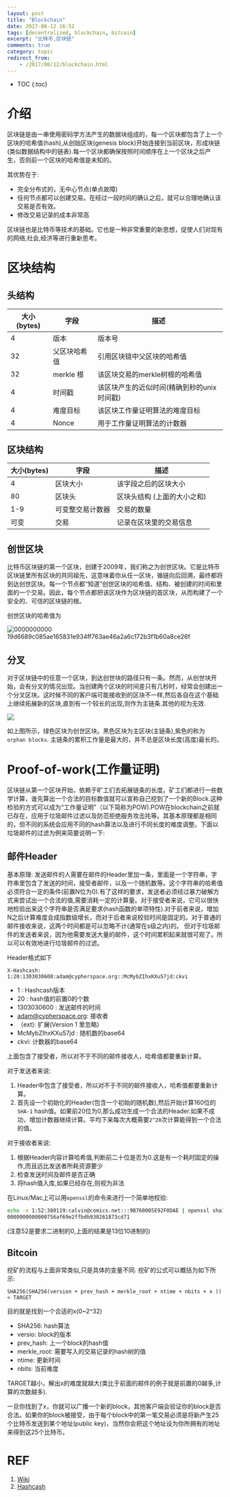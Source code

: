 ```yaml
---
layout: post
title: "Blockchain"
date: 2017-08-12 16:52
tags: [decentralized, blockchain, bitcoin]
excerpt: "比特币,区块链"
comments: true
category: topic
redirect_from:
    - /2017/08/12/blockchain.html
---
```


* TOC
{:toc}

# 介绍


区块链是由一串使用密码学方法产生的数据块组成的，每一个区块都包含了上一个区块的哈希值(hash),从创始区块(genesis block)开始连接到当前区块，形成块链(类似数据结构中的链表).每一个区块都确保按照时间顺序在上一个区块之后产生，否则前一个区块的哈希值是未知的。

其优势在于:

* 完全分布式的，无中心节点(单点故障)
* 任何节点都可以创建交易。在经过一段时间的确认之后，就可以合理地确认该交易是否有效。
* 修改交易记录的成本非常高

区块链也是比特币等技术的基础。它也是一种非常重要的新思想，促使人们对现有的网络,社会,经济等进行重新思考。



# 区块结构


## 头结构

大小(bytes) | 字段   | 描述
---------- | ------ | ---
4 | 版本 | 版本号
32 | 父区块哈希值 | 引用区块链中父区块的哈希值
32 | merkle 根 | 该区块交易的merkle树根的哈希值
4 | 时间戳 | 该区块产生的近似时间(精确到秒的unix时间戳)
4 | 难度目标 | 该区块工作量证明算法的难度目标
4 | Nonce | 用于工作量证明算法的计数器

## 区块结构

大小(bytes) | 字段 | 描述
----------- | ---- | -----
4 | 区块大小 | 该字段之后的区块大小
80 | 区块头 | 区块头结构 (上面的大小之和)
1-9 | 可变整交易计数器 | 交易的数量
可变 | 交易 | 记录在区块里的交易信息

## 创世区块
比特币区块链的第一个区块，创建于2009年，我们称之为创世区块。它是比特币区块链里所有区块的共同祖先，这意味着你从任一区块，循链向后回溯，最终都将到达创世区块。每一个节点都“知道”创世区块的哈希值、结构、被创建的时间和里面的一个交易。因此，每个节点都把该区块作为区块链的首区块，从而构建了一个安全的、可信的区块链的根。

创世区块的哈希值为

![0000000000 19d6689c085ae165831e934ff763ae46a2a6c172b3f1b60a8ce26f](http://blockmeta.com/block/000000000019d6689c085ae165831e934ff763ae46a2a6c172b3f1b60a8ce26f)


## 分叉

对于区块链中的任意一个区块，到达创世块的路径只有一条。然而，从创世块开始，会有分叉的情况出现。当创建两个区块的时间差只有几秒时，经常会创建出一个分叉区块。这时候不同的客户端可能接收到的区块不一样,然后各自在这个基础上继续拓展新的区块,直到有一个较长的出现,则作为主链条.其他的视为无效.

![](https://hangyan.github.io/images/blockchain/bc.png)

如上图所示，绿色区块为创世区块。黑色区块为主区块(主链条),紫色的称为 `orphan blocks`. 主链条的累积工作量是最大的，并不总是区块长度(高度)最长的。



# Proof-of-work(工作量证明)
区块链从第一个区块开始，依赖于旷工们去拓展链条的长度。矿工们都进行一些数学计算，谁先算出一个合法的目标数值就可以宣称自己挖到了一个新的Block.这种检验的方式可以成为“工作量证明"（以下简称为POW).POW在blockchain之前就已存在，应用于垃圾邮件过滤以及防范拒绝服务攻击扥等。其基本原理都是相同的，但不同的系统会应用不同的hash算法以及进行不同长度的难度调整。下面以垃圾邮件的过滤为例来简要说明一下:


## 邮件Header

基本原理: 发送邮件的人需要在邮件的Header里加一条，里面是一个字符串，字符串里包含了发送的时间，接受者邮件，以及一个随机数等。这个字符串的哈希值必须符合一定的条件(前置N位为0).有了这样的要求，发送者必须经过暴力破解方式来尝试出一个合法的值,需要消耗一定的计算量。对于接受者来说，它可以很快地检验出来这个字符串是否满足要求(hash函数的单项特性).对于前者来说，增加N之后计算难度会成指数级增长，而对于后者来说校验时间是固定的。对于普通的邮件接收来说，这两个时间都是可以忽略不计(通常在s级之内)的。 但对于垃圾邮件的发送者来说，因为他需要发送大量的邮件，这个时间累积起来就很可观了。所以可以有效地进行垃圾邮件的过滤。


Header格式如下

`X-Hashcash: 1:20:1303030600:adam@cypherspace.org::McMybZIhxKXu57jd:ckvi`

* 1 : Hashcash版本
* 20 : hash值的前置0的个数
* 1303030600 : 发送邮件的时间
* adam@cypherspace.org: 接收者
* （ext): 扩展(Version 1 里忽略)
* McMybZIhxKXu57jd : 随机数的base64
* ckvi: 计数器的base64

上面包含了接受者，所以对不于不同的邮件接收人，哈希值都要重新计算。

对于发送者来说:

1. Header中包含了接受者，所以对不于不同的邮件接收人，哈希值都要重新计算。
2. 首先设一个初始化的Header(包含一个初始的随机数),然后开始计算160位的`SHA-1` hash值。如果前20位为0,那么成功生成一个合法的Header.如果不成功，增加计数器继续计算。平均下来每次大概需要`2^20`次计算能得到一个合法的值。

对于接收者来说:

1. 根据Header内容计算哈希值,判断前二十位是否为0.这是有一个耗时固定的操作,而且远比发送者所耗资源要少
2. 检查发送时间及邮件是否正确
3. 将hash值入库,如果已经存在,则视为非法


在Linux/Mac上可以用`openssl`的命令来进行一个简单地校验:

```bash
echo -n 1:52:380119:calvin@comics.net:::9B760005E92F0DAE | openssl sha1
0000000000000756af69e2ffbdb930261873cd71
```

(注意52是要求二进制的0,上面的结果是13位10进制的)


## Bitcoin

挖矿的流程与上面非常类似,只是具体的变量不同. 挖矿的公式可以概括为如下所示:

`SHA256(SHA256(version + prev_hash + merkle_root + ntime + nbits + x )) < TARGET`

目的就是找到一个合适的x(0~2^32)

* SHA256: hash算法
* versio: block的版本
* prev_hash: 上一个block的hash值
* merkle_root: 需要写入的交易记录的hash树的值
* ntime: 更新时间
* nbits: 当前难度

 TARGET越小，解出x的难度就越大(类比于前面的邮件的例子就是前置的0越多,计算的次数越多).

 一旦你找到了x，你就可以广播一个新的block，其他客户端会验证你的block是否合法。如果你的block被接受，由于每个block中的第一笔交易必须是将新产生25个比特币发送到某个地址(public key)，当然你会把这个地址设为你所拥有的地址来得到这25个比特币。



# REF

1. [Wiki](https://en.wikipedia.org/wiki/Blockchain)
2. [Hashcash](https://en.wikipedia.org/wiki/Hashcash)
